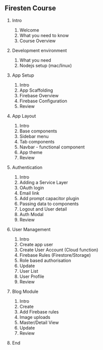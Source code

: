 ## Firesten Course

1. Intro

   1. Welcome
   2. What you need to know
   3. Course Overview

2. Development environment

   1. What you need
   2. Nodejs setup (mac/linux)

3. App Setup

   1. Intro
   2. App Scaffolding
   3. Firebase Overview
   4. Firebase Configuration
   5. Review

4. App Layout

   1. Intro
   2. Base components
   3. Sidebar menu
   4. Tab components
   5. Navbar - functional component
   6. App theme
   7. Review

5. Authentication

   1. Intro
   2. Adding a Service Layer
   3. OAuth login
   4. Email link
   5. Add prompt capacitor plugin
   6. Passing data to components
   7. Logout and User detail
   8. Auth Modal
   9. Review

6. User Management

   1. Intro
   2. Create app user
   3. Create User Account (Cloud function)
   4. Firebase Rules (Firestore/Storage)
   5. Role based authorisation
   6. Update
   7. User List
   8. User Profile
   9. Review

7. Blog Module

   1. Intro
   2. Create
   3. Add Firebase rules
   4. Image uploads
   5. Master/Detail View
   6. Update
   7. Review

8. End
